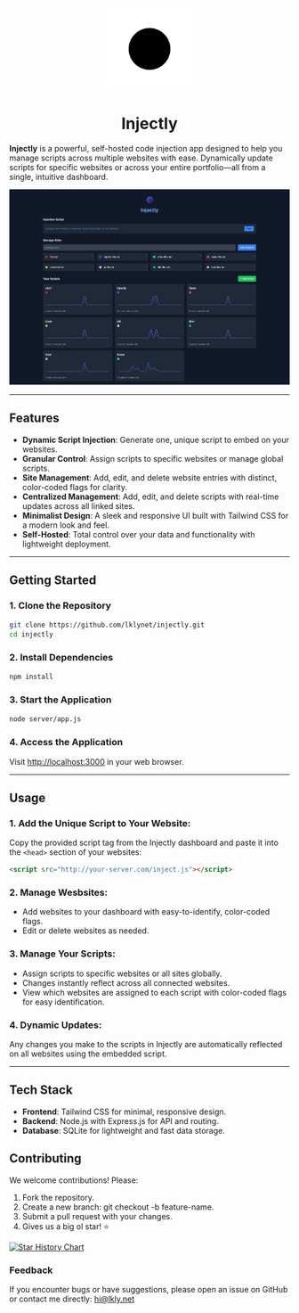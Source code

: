 <p align="center">
  <img src="/public/assets/injectly.svg" alt="Injectly Logo" height="150">
</p>
<h1 align="center">Injectly</h1>

**Injectly** is a powerful, self-hosted code injection app designed to help you manage scripts across multiple websites with ease. Dynamically update scripts for specific websites or across your entire portfolio—all from a single, intuitive dashboard.

![2025-01-13](/public/assets/screenshot.png)

---

## **Features**

- **Dynamic Script Injection**: Generate one, unique script to embed on your websites.
- **Granular Control**: Assign scripts to specific websites or manage global scripts.
- **Site Management**: Add, edit, and delete website entries with distinct, color-coded flags for clarity.
- **Centralized Management**: Add, edit, and delete scripts with real-time updates across all linked sites.
- **Minimalist Design**: A sleek and responsive UI built with Tailwind CSS for a modern look and feel.
- **Self-Hosted**: Total control over your data and functionality with lightweight deployment.

---

## **Getting Started**

### **1. Clone the Repository**

```bash
git clone https://github.com/lklynet/injectly.git
cd injectly
```

### **2. Install Dependencies**

```bash
npm install
```

### **3. Start the Application**

```bash
node server/app.js
```

### **4. Access the Application**

Visit <http://localhost:3000> in your web browser.

---

## **Usage**

### **1. Add the Unique Script to Your Website:**

Copy the provided script tag from the Injectly dashboard and paste it into the `<head>` section of your websites:

```html
<script src="http://your-server.com/inject.js"></script>
```

### **2. Manage Wesbsites:**

- Add websites to your dashboard with easy-to-identify, color-coded flags.
- Edit or delete websites as needed.

### **3. Manage Your Scripts:**

- Assign scripts to specific websites or all sites globally.
- Changes instantly reflect across all connected websites.
- View which websites are assigned to each script with color-coded flags for easy identification.

### **4. Dynamic Updates:**

Any changes you make to the scripts in Injectly are automatically reflected on all websites using the embedded script.

---

## **Tech Stack**

- **Frontend**: Tailwind CSS for minimal, responsive design.
- **Backend**: Node.js with Express.js for API and routing.
- **Database**: SQLite for lightweight and fast data storage.

## **Contributing**

We welcome contributions! Please:

1. Fork the repository.
2. Create a new branch: git checkout -b feature-name.
3. Submit a pull request with your changes.
4. Gives us a big ol star! ⭐️

<a href="https://star-history.com/#lklynet/injectly&Timeline">
 <picture>
   <source media="(prefers-color-scheme: dark)" srcset="https://api.star-history.com/svg?repos=lklynet/injectly&type=Timeline&theme=dark" />
   <source media="(prefers-color-scheme: light)" srcset="https://api.star-history.com/svg?repos=lklynet/injectly&type=Timeline" />
   <img alt="Star History Chart" src="https://api.star-history.com/svg?repos=lklynet/injectly&type=Timeline" />
 </picture>
</a>

### **Feedback**

If you encounter bugs or have suggestions, please open an issue on GitHub or contact me directly: <hi@lkly.net>
